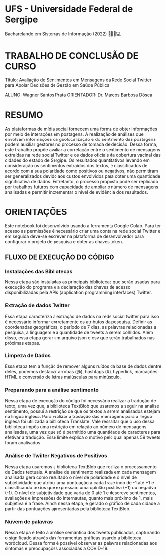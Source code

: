 
# UFS - Universidade Federal de Sergipe
Bacharelando em Sistemas de Informação (2022) 👨🏽‍🎓💻  

# TRABALHO DE CONCLUSÃO DE CURSO
Título: Avaliação de Sentimentos em Mensagens da Rede Social Twitter para Apoiar Decisões de Gestão em Saúde Pública

ALUNO: Wagner Santos Prata
ORIENTADOR: Dr. Marcos Barbosa Dósea

# RESUMO
As plataformas de mídia social fornecem uma forma de obter informações por meio de interações em postagens. A realização de análises que envolvam informações da geolocalização e do sentimento das postagens podem auxiliar gestores no processo de tomada de decisão. Dessa forma, este trabalho propõe avaliar a correlação entre o sentimento de mensagens extraídas na rede social Twitter e os dados oficiais da cobertura vacinal das cidades do estado de Sergipe. Os resultados quantitativos levando em consideração os sentimentos extraídos dos textos, e classificados de acordo com a sua polaridade como positivos ou negativos, não permitiram ser generalizados devido aos custos envolvidos para obter uma quantidade significativa de dados. Entretanto, o processo proposto pode ser replicado por trabalhos futuros com capacidade de ampliar o número de mensagens analisadas e permitir incrementar o nível de evidência dos resultados.

# ORIENTAÇÕES
Este notebook foi desenvolvido usando a ferramenta Google Colab.
Para ter acesso as permissões é necessário criar uma conta na rede social Twitter e em seguida deve-se escrever na plataforma de desenvolvedor para configurar o projeto de pesquisa e obter as chaves token.

## FLUXO DE EXECUÇÃO DO CÓDIGO

### Instalações das Bibliotecas
Nessa etapa são instaladas as principais bibliotecas que serão usadas para execução do programa e a declaração das chaves de acesso disponibilizadas pela APIs (application programming interfaces) Twitter.

### Extração de dados Twitter
Essa etapa caracteriza a extração de dados na rede social twitter para isso é necessário informar corretamente os atributos da pesquisa.
Definir as coordenadas geográficas, o período de 7 dias, as palavras relacionadas a pesquisa, a linguagem e a quantidade de tweets a serem colhidos. Além disso, essa etapa gerar um arquivo json e csv que serão trabalhados nas próximas etapas.

### Limpeza de Dados
Essa etapa tem a função de remover alguns ruídos da base de dados dentre deles, podemos destacar arrobas (@), hashtags (#), hyperlink, marcações HTML e conversão de letras maiúsculas para minúsculo.

### Preparando para a análise sentimento
Nessa etapa de execução do código foi necessário realizar a tradução de texto, uma vez que, a biblioteca TextBlob que usaremos a seguir na análise sentimento, possui a restrição de que os textos a serem analisados estejam na língua inglesa. Para realizar a tradução das mensagens para a língua inglesa foi utilizada a biblioteca Translate. Vale ressaltar que o uso dessa biblioteca impôs uma restrição em relação ao número de mensagens analisadas, uma vez que só é permitido uma quantidade de caracteres para efetivar a tradução. Esse limite explica o motivo pelo qual apenas 59 tweets foram analisados.

### Análise de Twiiter Negativos de Positivos
Nessa etapa usaremos a biblioteca TextBlob que realiza o processamento de Dados textuais. 
A análise de sentimento realizada em cada mensagem analisada gera como resultado o nível de polaridade e o nível de subjetividade que atribui uma pontuação a cada frase indo de -1 até +1 e classificando textos que expressam uma opinião positiva (+1) ou negativa (-1). O nível de subjetividade que varia de 0 até 1 e descreve sentimentos, avaliações e impressões do internautas, quanto mais próximo de 1, mais subjetiva é a frase.
Ainda nessa etapa, é gerado o gráfico de cada cidade a partir das pontuações apresentadas pela biblioteca TextBlob.

### Nuvem de palavras
Nessa etapa é feito a análise semântica dos tweets publicados, capturando o significado através das ferramentas gráficas usando a biblioteca wordcloud. Dessa forma é possível observar as palavras relacionadas aos sintomas e preocupações associadas a COVID-19.




